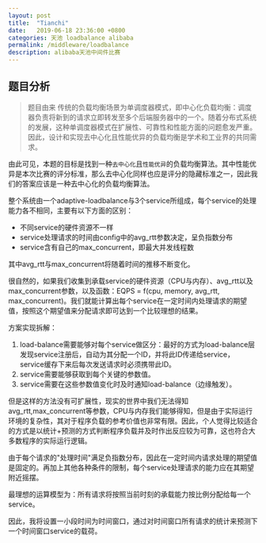 ```yaml
---
layout: post
title:  "Tianchi"
date:   2019-06-18 23:36:00 +0800
categories: 天池 loadbalance alibaba
permalink: /middleware/loadbalance
description: alibaba天池中间件比赛
---
```


## 题目分析

> 题目由来
传统的负载均衡场景为单调度器模式，即中心化负载均衡：调度器负责将新到的请求立即转发至多个后端服务器中的一个。随着分布式系统的发展，这种单调度器模式在扩展性、可靠性和性能方面的问题愈发严重。因此，设计和实现去中心化且性能优异的负载均衡是学术和工业界的共同需求。

由此可见，本题的目标是找到一种`去中心化`且`性能优异`的负载均衡算法。其中性能优异是本次比赛的评分标准，那么去中心化同样也应是评分的隐藏标准之一，因此我们的答案应该是一种去中心化的负载均衡算法。

整个系统由一个adaptive-loadbalance与3个service所组成，每个service的处理能力各不相同，主要有以下方面的区别：

 - 不同service的硬件资源不一样
 - service处理请求的时间由config中的avg_rtt参数决定，呈负指数分布
 - service含有自己的max_concurrent，即最大并发线程数

其中avg_rtt与max_concurrent将随着时间的推移不断变化。

很自然的，如果我们收集到承载service的硬件资源（CPU与内存）、avg_rtt以及max_concurrent参数，以及函数：EQPS = f(cpu, memory, avg_rtt, max_concurrent)。我们就能计算出每个service在一定时间内处理请求的期望值，按照这个期望值来分配请求即可达到一个比较理想的结果。

方案实现拆解：

 1. load-balance需要能够对每个service做区分：最好的方式为load-balance层发现service注册后，自动为其分配一个ID，并将此ID传递给service，service缓存下来后每次发送请求时必须携带此ID。
 2. service需要能够获取到每个关键的参数值。
 3. service需要在这些参数值变化时及时通知load-balance（边缘触发）。
 
但是这样的方法没有可扩展性，现实的世界中我们无法得知avg_rtt,max_concurrent等参数，CPU与内存我们能够得知，但是由于实际运行环境的复杂性，其对于程序负载的参考价值也非常有限。因此，个人觉得比较适合的方式是以统计+预测的方式判断程序负载并及时作出反应较为可靠，这也符合大多数程序的实际运行逻辑。

由于每个请求的"处理时间"满足负指数分布，因此在一定时间内请求处理的期望值是固定的。再加上其他各种条件的限制，每个service处理请求的能力应在其期望附近摇摆。

最理想的运算模型为：所有请求将按照当前时刻的承载能力按比例分配给每一个service。

因此，我将设置一小段时间为时间窗口，通过对时间窗口所有请求的统计来预测下一个时间窗口service的载荷。